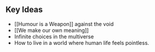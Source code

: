 ---
---

## Key Ideas

- [[Humour is a Weapon]] against the void
- [[We make our own meaning]]
- Infinite choices in the multiverse
- How to live in a world where human life feels pointless.